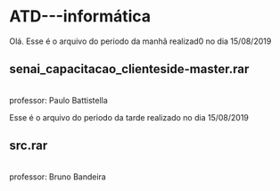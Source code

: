 # ATD---informática

Olá.
Esse é o arquivo do periodo da manhã realizad0 no dia 15/08/2019 <br> 
<h2>senai_capacitacao_clienteside-master.rar</h2> <br>
professor: Paulo Battistella

Esse é o arquivo do periodo da tarde realizado no dia 15/08/2019 <br>
<h2> src.rar </h2> <br>
professor: Bruno Bandeira
